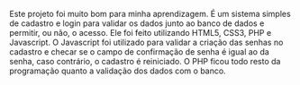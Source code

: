 Este projeto foi muito bom para minha aprendizagem. É um sistema simples de cadastro e login para validar os dados junto
ao banco de dados e permitir, ou não, o acesso. Ele foi feito utilizando HTML5, CSS3, PHP e Javascript. O Javascript foi utilizado para validar a criação das senhas no cadastro e checar se o campo de confirmação de senha é igual ao da senha, caso contrário, o cadastro é reiniciado. O PHP ficou todo resto da programação quanto a validação dos dados com o banco.
